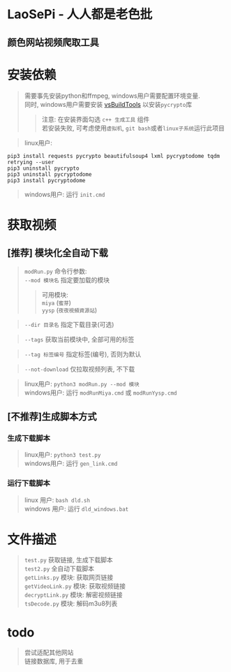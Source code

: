 # LaoSePi - 人人都是老色批
## 颜色网站视频爬取工具

# 安装依赖
> 需要事先安装python和ffmpeg, windows用户需要配置环境变量.  
> 同时, windows用户需要安装 [vsBuildTools](https://visualstudio.microsoft.com/zh-hans/thank-you-downloading-visual-studio/?sku=Community&rel=15#) 以安装`pycrypto`库  
> > 注意: 在安装界面勾选 `c++ 生成工具` 组件  
> > 若安装失败, 可考虑使用`虚拟机`, `git bash`或者`linux子系统`运行此项目

> linux用户:
```shell
pip3 install requests pycrypto beautifulsoup4 lxml pycryptodome tqdm retrying --user
pip3 uninstall pycrypto
pip3 uninstall pycryptodome
pip3 install pycryptodome
```
> windows用户: 运行 `init.cmd`

# 获取视频
## \[推荐\] 模块化全自动下载
> `modRun.py` 命令行参数:  
> `--mod 模块名` 指定要加载的模块  
> > 可用模块:  
> `miya` \(`蜜芽`\)  
> `yysp` \(`夜夜視頻資源站`\)  

> `--dir 目录名` 指定下载目录(可选)  

> `--tags` 获取当前模块中, 全部可用的标签

> `--tag 标签编号` 指定标签(编号), 否则为默认

> `--not-download` 仅拉取视频列表, 不下载

> linux用户: `python3 modRun.py --mod 模块`  
> windows用户: 运行 `modRunMiya.cmd` 或 `modRunYysp.cmd`

[comment]: <> (## \[推荐\] 全自动下载)

[comment]: <> (> linux用户: `python3 test2.py`  )

[comment]: <> (> windows用户: 运行 `auto_download.cmd`)

## \[不推荐\]生成脚本方式
### 生成下载脚本
> linux用户: `python3 test.py`  
> windows用户: 运行 `gen_link.cmd`  
### 运行下载脚本
> linux 用户: `bash dld.sh`  
> windows 用户: 运行 `dld_windows.bat`

# 文件描述
> `test.py` 获取链接, 生成下载脚本  
> `test2.py` 全自动下载脚本  
> `getLinks.py` 模块: 获取网页链接  
> `getVideoLink.py` 模块: 获取视频链接  
> `decryptLink.py` 模块: 解密视频链接  
> `tsDecode.py` 模块: 解码m3u8列表

# todo
> 尝试适配其他网站  
> 链接数据库, 用于去重
